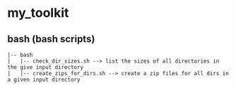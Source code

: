 # my_toolkit

## bash (bash scripts)
```
|-- bash
|   |-- check_dir_sizes.sh --> list the sizes of all directories in the give input directory
|   |-- create_zips_for_dirs.sh --> create a zip files for all dirs in a given input directory
```


